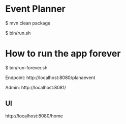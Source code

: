 Event Planner
=====================

$ mvn clean package

$ bin/run.sh 

# How to run the app  forever
$ bin/run-forever.sh

Endpoint: http://localhost:8080/planaevent

Admin: http://localhost:8081/

UI
------------------

http://localhost:8080/home
